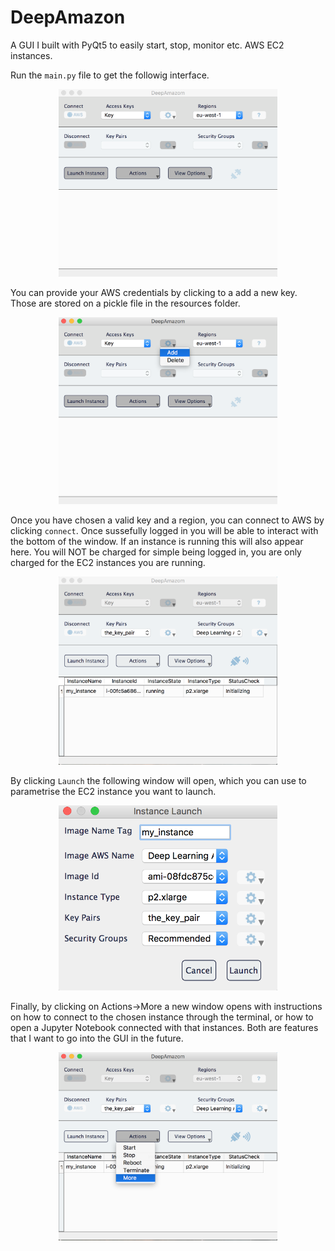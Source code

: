 # DeepAmazon
A GUI I built with PyQt5 to easily start, stop, monitor etc. AWS EC2 instances.

Run the <code>main.py</code> file to get the followig interface.

<div align='center' min-width=800>
  <img src='resources/instructions/1.png' width=350>
</div>

You can provide your AWS credentials by clicking to a add a new key. Those are stored on a pickle file in the resources folder.

<div align='center' min-width=800>
  <img src='resources/instructions/2.png' width=350>
</div>

Once you have chosen a valid key and a region, you can connect to AWS by clicking <code>connect</code>. Once sussefully logged in you will be able to interact with the bottom of the window. If an instance is running this will also appear here. You will NOT be charged for simple being logged in, you are only charged for the EC2 instances you are running.

<div align='center' min-width=800>
  <img src='resources/instructions/4.png' width=350>
</div>

By clicking <code>Launch</code> the following window will open, which you can use to parametrise the EC2 instance you want to launch.

<div align='center' min-width=800>
  <img src='resources/instructions/5.png' width=350>
</div>

Finally, by clicking on Actions->More a new window opens with instructions on how to connect to the chosen instance through the terminal, or how to open a Jupyter Notebook connected with that instances. Both are features that I want to go into the GUI in the future.

<div align='center' min-width=800>
  <img src='resources/instructions/6.png' width=350>
</div>

